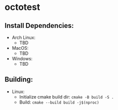 # octotest

## Install Dependencies:
- Arch Linux:
    - TBD
- MacOS:
    - TBD
- Windows:
    - TBD

## Building:
- Linux:
    - Initialize cmake build dir: `cmake -B build -S .`
    - Build: `cmake --build build -j$(nproc)`
